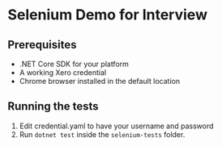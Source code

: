 # Selenium Demo for Interview

## Prerequisites

* .NET Core SDK for your platform
* A working Xero credential
* Chrome browser installed in the default location

## Running the tests

1. Edit credential.yaml to have your username and password
1. Run `dotnet test` inside the `selenium-tests` folder.

